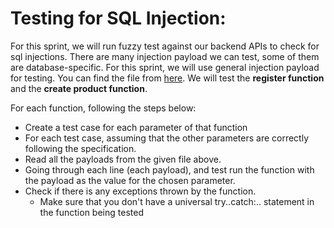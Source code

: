 # Testing for SQL Injection:

For this sprint, we will run fuzzy test against our backend APIs to check for sql injections.
There are many injection payload we can test, some of them are database-specific. 
For this sprint, we will use general injection payload for testing. You can find the file from [here](https://raw.githubusercontent.com/payloadbox/sql-injection-payload-list/master/Intruder/detect/Generic_SQLI.txt). We will test the **register function** and the **create product function**.

For each function, following the steps below:
- Create a test case for each parameter of that function
- For each test case, assuming that the other parameters are correctly following the specification.
- Read all the payloads from the given file above. 
- Going through each line (each payload), and test run the function with the payload as the value for the chosen parameter.
- Check if there is any exceptions thrown by the function.
  - Make sure that you don't have a universal try..catch:.. statement in the function being tested



